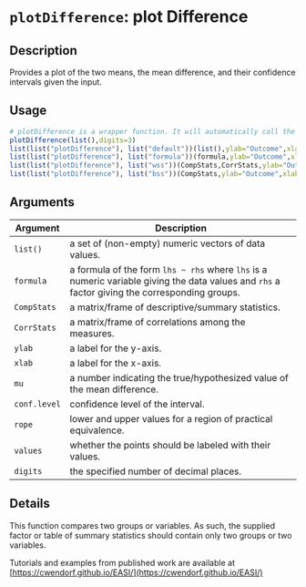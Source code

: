 # `plotDifference`: plot Difference

## Description

Provides a plot of the two means, the mean difference, and their confidence intervals given the input.

## Usage

```r
# plotDifference is a wrapper function. It will automatically call the appropriate method below given the class of the object.
plotDifference(list(),digits=3)
list(list("plotDifference"), list("default"))(list(),ylab="Outcome",xlab="",mu=0,conf.level=.95,rope=NULL,values=TRUE)
list(list("plotDifference"), list("formula"))(formula,ylab="Outcome",xlab="",mu=0,conf.level=.95,rope=NULL,values=TRUE)
list(list("plotDifference"), list("wss"))(CompStats,CorrStats,ylab="Outcome",xlab="",mu=0,conf.level=.95,rope=NULL,values=TRUE)
list(list("plotDifference"), list("bss"))(CompStats,ylab="Outcome",xlab="",mu=0,conf.level=.95,rope=NULL,values=TRUE)
```


## Arguments

Argument      |Description
------------- |----------------
```list()```     |     a set of (non-empty) numeric vectors of data values.
```formula```     |     a formula of the form `lhs ~ rhs` where `lhs` is a numeric variable giving the data values and `rhs` a factor giving the corresponding groups.
```CompStats```     |     a matrix/frame of descriptive/summary statistics.
```CorrStats```     |     a matrix/frame of correlations among the measures.
```ylab```     |     a label for the y-axis.
```xlab```     |     a label for the x-axis.
```mu```     |     a number indicating the true/hypothesized value of the mean difference.
```conf.level```     |     confidence level of the interval.
```rope```     |     lower and upper values for a region of practical equivalence.
```values```     |     whether the points should be labeled with their values.
```digits```     |     the specified number of decimal places.

## Details


 This function compares two groups or variables. As such, the supplied factor or table of summary statistics should contain only two groups or two variables.
 
 Tutorials and examples from published work are available at [https://cwendorf.github.io/EASI/](https://cwendorf.github.io/EASI/) 


